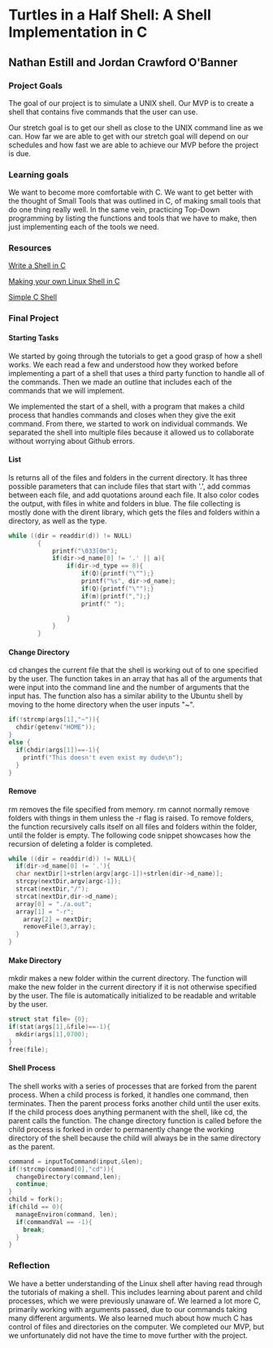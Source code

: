 # Turtles in a Half Shell: A Shell Implementation in C
## Nathan Estill and Jordan Crawford O'Banner

### Project Goals
The goal of our project is to simulate a UNIX shell. Our MVP is to create a shell that contains five commands that the user can use.

Our stretch goal is to get our shell as close to the UNIX command line as we can. How far we are able to get with our stretch goal will depend on our schedules and how fast we are able to achieve our MVP before the project is due.
### Learning goals
We want to become more comfortable with C. We want to get better with the thought of Small Tools that was outlined in C, of making small tools that do one thing really well. In the same vein, practicing Top-Down programming by listing the functions and tools that we have to make, then just implementing each of the tools we need.
### Resources

[Write a Shell in C](https://brennan.io/2015/01/16/write-a-shell-in-c/)

[Making your own Linux Shell in C](https://www.geeksforgeeks.org/making-linux-shell-c/)

[Simple C Shell](https://github.com/jmreyes/simple-c-shell)

### Final Project

#### Starting Tasks
We started by going through the tutorials to get a good grasp of how a shell works. We each read a few and understood how they worked before implementing a part of a shell that uses a third party function to handle all of the commands. Then we made an outline that includes each of the commands that we will implement.

We implemented the start of a shell, with a program that makes a child process that handles commands and closes when they give the exit command. From there, we started to work on individual commands. We separated the shell into multiple files because it allowed us to collaborate without worrying about Github errors.

#### List
ls returns all of the files and folders in the current directory. It has three possible parameters that can include files that start with '.', add commas between each file, and add quotations around each file. It also color codes the output, with files in white and folders in blue. The file collecting is mostly done with the dirent library, which gets the files and folders within a directory, as well as the type.

```C
while ((dir = readdir(d)) != NULL)
        {
        	printf("\033[0m");
        	if(dir->d_name[0] != '.' || a){
	            if(dir->d_type == 8){
	            	if(Q){printf("\"");}
	            	printf("%s", dir->d_name);
	            	if(Q){printf("\"");}
	            	if(m){printf(",");}
	            	printf(" ");

	            }
	        }
        }
```

#### Change Directory
cd changes the current file that the shell is working out of to one specified by the user. The function takes in an array that has all of the arguments that were input into the command line and the number of arguments that the input has. The function also has a similar ability to the Ubuntu shell by moving to the home directory when the user inputs "~".

```C
if(!strcmp(args[1],"~")){
  chdir(getenv("HOME"));
}
else {
  if(chdir(args[1])==-1){
    printf("This doesn't even exist my dude\n");
  }
}
```
#### Remove
rm removes the file specified from memory. rm cannot normally remove folders with things in them unless the -r flag is raised. To remove folders, the function recursively calls itself on all files and folders within the folder, until the folder is empty. The following code snippet showcases how the recursion of deleting a folder is completed.

```C
while ((dir = readdir(d)) != NULL){
  if(dir->d_name[0] != '.'){
  char nextDir[1+strlen(argv[argc-1])+strlen(dir->d_name)];
  strcpy(nextDir,argv[argc-1]);
  strcat(nextDir,"/");
  strcat(nextDir,dir->d_name);
  array[0] = "./a.out";
  array[1] = "-r";
    array[2] = nextDir;
    removeFile(3,array);
  }
}
```
#### Make Directory
mkdir makes a new folder within the current directory. The function will make the new folder in the current directory if it is not otherwise specified by the user. The file is automatically initialized to be readable and writable by the user.

```C
struct stat file= {0};
if(stat(args[1],&file)==-1){
  mkdir(args[1],0700);
}
free(file);
```
#### Shell Process
The shell works with a series of processes that are forked from the parent process. When a child process is forked, it handles one command, then terminates. Then the parent process forks another child until the user exits. If the child process does anything permanent with the shell, like cd, the parent calls the function. The change directory function is called before the child process is forked in order to permanently change the working directory of the shell because the child will always be in the same directory as the parent.

```C
command = inputToCommand(input,&len);
if(!strcmp(command[0],"cd")){
  changeDirectory(command,len);
  continue;
}
child = fork();
if(child == 0){
  manageEnviron(command, len);
  if(commandVal == -1){
    break;
  }
}
```
### Reflection
We have a better understanding of the Linux shell after having read through the tutorials of making a shell. This includes learning about parent and child processes, which we were previously unaware of. We learned a lot more C, primarily working with arguments passed, due to our commands taking many different arguments. We also learned much about how much C has control of files and directories on the computer. We completed our MVP, but we unfortunately did not have the time to move further with the project.
